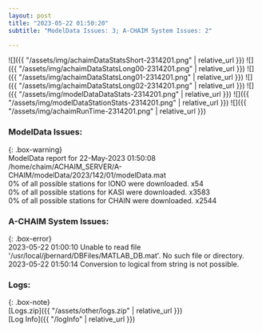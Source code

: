 ```yaml
---
layout: post
title: "2023-05-22 01:50:20"
subtitle: "ModelData Issues: 3; A-CHAIM System Issues: 2"

---
```


![]({{ "/assets/img/achaimDataStatsShort-2314201.png" | relative_url }})
![]({{ "/assets/img/achaimDataStatsLong00-2314201.png" | relative_url }})
![]({{ "/assets/img/achaimDataStatsLong01-2314201.png" | relative_url }})
![]({{ "/assets/img/achaimDataStatsLong02-2314201.png" | relative_url }})
![]({{ "/assets/img/modelDataDataStats-2314201.png" | relative_url }})
![]({{ "/assets/img/modelDataStationStats-2314201.png" | relative_url }})
![]({{ "/assets/img/achaimRunTime-2314201.png" | relative_url }})


### ModelData Issues:  
  
{: .box-warning}  
 ModelData report for 22-May-2023 01:50:08   
 /home/chaim/ACHAIM_SERVER/A-CHAIM/modelData/2023/142/01/modelData.mat   
 0% of all possible stations for IONO were downloaded. x54   
 0% of all possible stations for KASI were downloaded. x3583   
 0% of all possible stations for CHAIN were downloaded. x2544   
  
### A-CHAIM System Issues:  
  
{: .box-error}  
2023-05-22 01:00:10 Unable to read file '/usr/local/jbernard/DBFiles/MATLAB_DB.mat'. No such file or directory.  
2023-05-22 01:50:14 Conversion to logical from string is not possible.  

### Logs:  
  
{: .box-note}  
[Logs.zip]({{ "/assets/other/logs.zip" | relative_url }})  
[Log Info]({{ "/logInfo" | relative_url }})  
